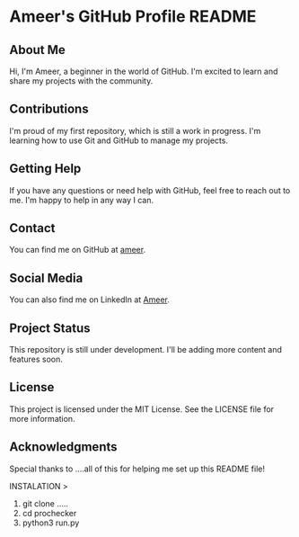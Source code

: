 # Ameer's GitHub Profile README

## About Me
Hi, I'm Ameer, a beginner in the world of GitHub. I'm excited to learn and share my projects with the community.

## Contributions
I'm proud of my first repository, which is still a work in progress. I'm learning how to use Git and GitHub to manage my projects.

## Getting Help
If you have any questions or need help with GitHub, feel free to reach out to me. I'm happy to help in any way I can.

## Contact
You can find me on GitHub at [ameer](https://github.com/prodhasappan).

## Social Media
You can also find me on LinkedIn at [Ameer](https://www.linkedin.com/in/prodhasappan).

## Project Status
This repository is still under development. I'll be adding more content and features soon.

## License
This project is licensed under the MIT License. See the LICENSE file for more information.

## Acknowledgments
Special thanks to ....all of this for helping me set up this README file!

  

  INSTALATION >


  1. git clone .....
  2. cd prochecker
  3. python3 run.py
